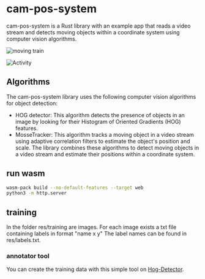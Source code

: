 # cam-pos-system

cam-pos-system is a Rust library with an example app that reads a video stream and detects moving objects within a coordinate system using computer vision algorithms.

![moving train](res/red_train.gif)

![Activity](https://www.plantuml.com/plantuml/proxy?cache=no&src=https://raw.github.com/rusty-rails/cam-pos-system/main/docs/activity.puml)

## Algorithms

The cam-pos-system library uses the following computer vision algorithms for object detection:

* HOG detector: This algorithm detects the presence of objects in an image by looking for their Histogram of Oriented Gradients (HOG) features.
* MosseTracker: This algorithm tracks a moving object in a video stream using adaptive correlation filters to estimate the object's position and scale.
The library combines these algorithms to detect moving objects in a video stream and estimate their positions within a coordinate system.

## run wasm

```sh
wasm-pack build --no-default-features --target web
python3 -m http.server
```

## training

In the folder res/training are images. For each image exists a txt file containing labels in format "name x y" The label names can be found in res/labels.txt.

### annotator tool

You can create the training data with this simple tool on [Hog-Detector](https://chriamue.github.io/hog-detector).
